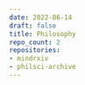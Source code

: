 ```yaml
---
date: 2022-06-14
draft: false
title: Philosophy
repo_count: 2
repositories:
- mindrxiv
- philsci-archive
---
```



